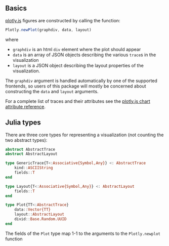## Basics

[plotly.js][_plotlyjs] figures are constructed by calling the function:

```js
Plotly.newPlot(graphdiv, data, layout)
```

where

- `graphdiv` is an html `div` element where the plot should appear
- `data` is an array of JSON objects describing the various `trace`s in the visualization
- `layout` is a JSON object describing the layout properties of the visualization.

The `graphdiv` argument is handled automatically by one of the supported
frontends, so users of this package will mostly be concerned about constructing
the `data` and `layout` arguments.

For a complete list of traces and their attributes see the [plotly.js chart attribute reference][_plotlyref].

## Julia types

There are three core types for representing a visualization (not counting the
two abstract types):

```julia
abstract AbstractTrace
abstract AbstractLayout

type GenericTrace{T<:Associative{Symbol,Any}} <: AbstractTrace
    kind::ASCIIString
    fields::T
end

type Layout{T<:Associative{Symbol,Any}} <: AbstractLayout
    fields::T
end

type Plot{TT<:AbstractTrace}
    data::Vector{TT}
    layout::AbstractLayout
    divid::Base.Random.UUID
end
```

The fields of the `Plot` type map 1-1 to the arguments to the `Plotly.newplot`
function


[_plotlyjs]: https://plot.ly/javascript
[_plotlyref]: https://plot.ly/javascript/reference
